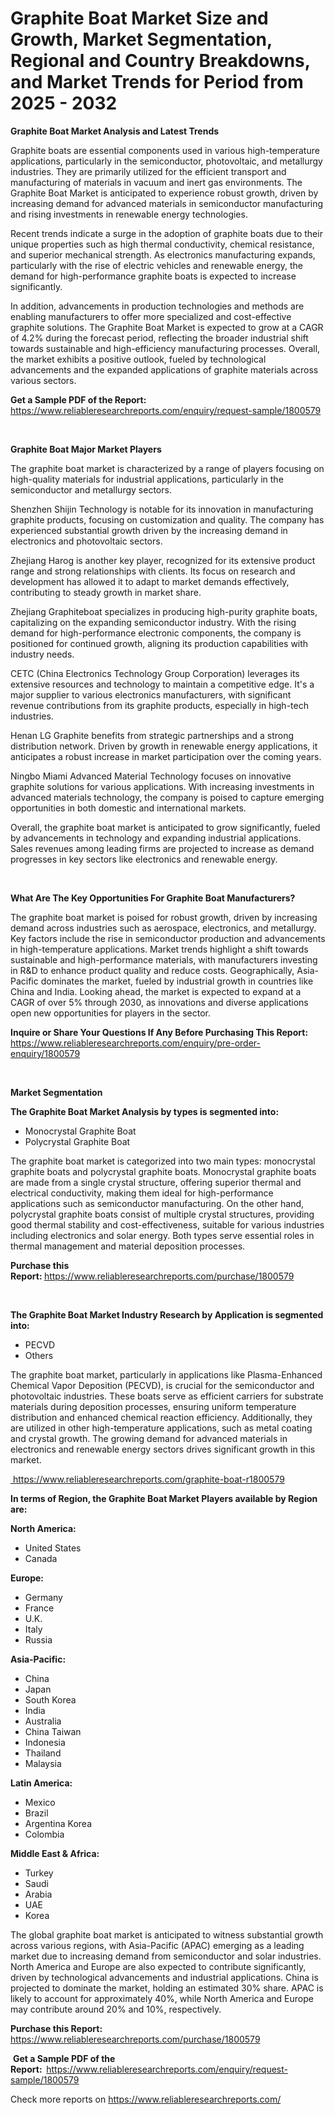 <p><h1>Graphite Boat Market Size and Growth, Market Segmentation, Regional and Country Breakdowns, and Market Trends for Period from 2025 -  2032</h1></p><p><strong>Graphite Boat Market Analysis and Latest Trends</strong></p>
<p><p>Graphite boats are essential components used in various high-temperature applications, particularly in the semiconductor, photovoltaic, and metallurgy industries. They are primarily utilized for the efficient transport and manufacturing of materials in vacuum and inert gas environments. The Graphite Boat Market is anticipated to experience robust growth, driven by increasing demand for advanced materials in semiconductor manufacturing and rising investments in renewable energy technologies.</p><p>Recent trends indicate a surge in the adoption of graphite boats due to their unique properties such as high thermal conductivity, chemical resistance, and superior mechanical strength. As electronics manufacturing expands, particularly with the rise of electric vehicles and renewable energy, the demand for high-performance graphite boats is expected to increase significantly.</p><p>In addition, advancements in production technologies and methods are enabling manufacturers to offer more specialized and cost-effective graphite solutions. The Graphite Boat Market is expected to grow at a CAGR of 4.2% during the forecast period, reflecting the broader industrial shift towards sustainable and high-efficiency manufacturing processes. Overall, the market exhibits a positive outlook, fueled by technological advancements and the expanded applications of graphite materials across various sectors.</p></p>
<p><strong>Get a Sample PDF of the Report:&nbsp;</strong> <a href="https://www.reliableresearchreports.com/enquiry/request-sample/1800579?utm_campaign=2128&utm_medium=2&utm_source=Github&utm_content=ia&utm_term=19022025&utm_id=graphite-boat">https://www.reliableresearchreports.com/enquiry/request-sample/1800579</a></p>
<p>&nbsp;</p>
<p><strong>Graphite Boat Major Market Players</strong></p>
<p><p>The graphite boat market is characterized by a range of players focusing on high-quality materials for industrial applications, particularly in the semiconductor and metallurgy sectors. </p><p>Shenzhen Shijin Technology is notable for its innovation in manufacturing graphite products, focusing on customization and quality. The company has experienced substantial growth driven by the increasing demand in electronics and photovoltaic sectors. </p><p>Zhejiang Harog is another key player, recognized for its extensive product range and strong relationships with clients. Its focus on research and development has allowed it to adapt to market demands effectively, contributing to steady growth in market share.</p><p>Zhejiang Graphiteboat specializes in producing high-purity graphite boats, capitalizing on the expanding semiconductor industry. With the rising demand for high-performance electronic components, the company is positioned for continued growth, aligning its production capabilities with industry needs.</p><p>CETC (China Electronics Technology Group Corporation) leverages its extensive resources and technology to maintain a competitive edge. It's a major supplier to various electronics manufacturers, with significant revenue contributions from its graphite products, especially in high-tech industries.</p><p>Henan LG Graphite benefits from strategic partnerships and a strong distribution network. Driven by growth in renewable energy applications, it anticipates a robust increase in market participation over the coming years.</p><p>Ningbo Miami Advanced Material Technology focuses on innovative graphite solutions for various applications. With increasing investments in advanced materials technology, the company is poised to capture emerging opportunities in both domestic and international markets.</p><p>Overall, the graphite boat market is anticipated to grow significantly, fueled by advancements in technology and expanding industrial applications. Sales revenues among leading firms are projected to increase as demand progresses in key sectors like electronics and renewable energy.</p></p>
<p>&nbsp;</p>
<p><strong>What Are The Key Opportunities For Graphite Boat Manufacturers?</strong></p>
<p><p>The graphite boat market is poised for robust growth, driven by increasing demand across industries such as aerospace, electronics, and metallurgy. Key factors include the rise in semiconductor production and advancements in high-temperature applications. Market trends highlight a shift towards sustainable and high-performance materials, with manufacturers investing in R&D to enhance product quality and reduce costs. Geographically, Asia-Pacific dominates the market, fueled by industrial growth in countries like China and India. Looking ahead, the market is expected to expand at a CAGR of over 5% through 2030, as innovations and diverse applications open new opportunities for players in the sector.</p></p>
<p><strong>Inquire or Share Your Questions If Any Before Purchasing This Report:</strong> <a href="https://www.reliableresearchreports.com/enquiry/pre-order-enquiry/1800579?utm_campaign=2128&utm_medium=2&utm_source=Github&utm_content=ia&utm_term=19022025&utm_id=graphite-boat">https://www.reliableresearchreports.com/enquiry/pre-order-enquiry/1800579</a></p>
<p>&nbsp;</p>
<p><strong>Market Segmentation</strong></p>
<p><strong>The Graphite Boat Market Analysis by types is segmented into:</strong></p>
<p><ul><li>Monocrystal Graphite Boat</li><li>Polycrystal Graphite Boat</li></ul></p>
<p><p>The graphite boat market is categorized into two main types: monocrystal graphite boats and polycrystal graphite boats. Monocrystal graphite boats are made from a single crystal structure, offering superior thermal and electrical conductivity, making them ideal for high-performance applications such as semiconductor manufacturing. On the other hand, polycrystal graphite boats consist of multiple crystal structures, providing good thermal stability and cost-effectiveness, suitable for various industries including electronics and solar energy. Both types serve essential roles in thermal management and material deposition processes.</p></p>
<p><strong>Purchase this Report:&nbsp;</strong><a href="https://www.reliableresearchreports.com/purchase/1800579?utm_campaign=2128&utm_medium=2&utm_source=Github&utm_content=ia&utm_term=19022025&utm_id=graphite-boat">https://www.reliableresearchreports.com/purchase/1800579</a></p>
<p>&nbsp;</p>
<p><strong>The Graphite Boat Market Industry Research by Application is segmented into:</strong></p>
<p><ul><li>PECVD</li><li>Others</li></ul></p>
<p><p>The graphite boat market, particularly in applications like Plasma-Enhanced Chemical Vapor Deposition (PECVD), is crucial for the semiconductor and photovoltaic industries. These boats serve as efficient carriers for substrate materials during deposition processes, ensuring uniform temperature distribution and enhanced chemical reaction efficiency. Additionally, they are utilized in other high-temperature applications, such as metal coating and crystal growth. The growing demand for advanced materials in electronics and renewable energy sectors drives significant growth in this market.</p></p>
<p><a href="https://www.reliableresearchreports.com/graphite-boat-r1800579?utm_campaign=2128&utm_medium=2&utm_source=Github&utm_content=ia&utm_term=19022025&utm_id=graphite-boat">&nbsp;https://www.reliableresearchreports.com/graphite-boat-r1800579</a></p>
<p><strong>In terms of Region, the Graphite Boat Market Players available by Region are:</strong></p>
<p>
    <p> <strong> North America: </strong>
        <ul>
            <li>United States</li>
            <li>Canada</li>
        </ul>
        </p> 
    <p> <strong> Europe: </strong>
        <ul>
            <li>Germany</li>
            <li>France</li>
            <li>U.K.</li>
            <li>Italy</li>
            <li>Russia</li>
        </ul>
        </p> 
    <p> <strong> Asia-Pacific: </strong>
        <ul>
            <li>China</li>
            <li>Japan</li>
            <li>South Korea</li>
            <li>India</li>
            <li>Australia</li>
            <li>China Taiwan</li>
            <li>Indonesia</li>
            <li>Thailand</li>
            <li>Malaysia</li>
        </ul>
        </p> 
    <p> <strong> Latin America: </strong>
        <ul>
            <li>Mexico</li>
            <li>Brazil</li>
            <li>Argentina Korea</li>
            <li>Colombia</li>
        </ul>
        </p> 
    <p> <strong> Middle East & Africa: </strong>
        <ul>
            <li>Turkey</li>
            <li>Saudi</li>
            <li>Arabia</li>
            <li>UAE</li>
            <li>Korea</li>
        </ul>
    </p>
    </p>
<p><p>The global graphite boat market is anticipated to witness substantial growth across various regions, with Asia-Pacific (APAC) emerging as a leading market due to increasing demand from semiconductor and solar industries. North America and Europe are also expected to contribute significantly, driven by technological advancements and industrial applications. China is projected to dominate the market, holding an estimated 30% share. APAC is likely to account for approximately 40%, while North America and Europe may contribute around 20% and 10%, respectively.</p></p>
<p><strong>Purchase this Report: </strong><a href="https://www.reliableresearchreports.com/purchase/1800579?utm_campaign=2128&utm_medium=2&utm_source=Github&utm_content=ia&utm_term=19022025&utm_id=graphite-boat">https://www.reliableresearchreports.com/purchase/1800579</a></p>
<p>&nbsp;<strong>Get a Sample PDF of the Report:&nbsp;&nbsp;</strong><a href="https://www.reliableresearchreports.com/enquiry/request-sample/1800579?utm_campaign=2128&utm_medium=2&utm_source=Github&utm_content=ia&utm_term=19022025&utm_id=graphite-boat">https://www.reliableresearchreports.com/enquiry/request-sample/1800579</a></p>
<p><strong></strong></p>
<p>Check more reports on <a href="https://www.reliableresearchreports.com/?utm_campaign=2128&utm_medium=2&utm_source=Github&utm_content=ia&utm_term=19022025&utm_id=graphite-boat">https://www.reliableresearchreports.com/</a></p>